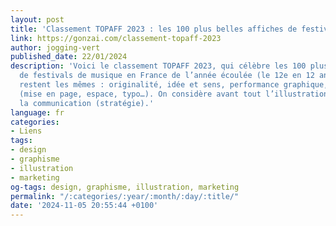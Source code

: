 ```yaml
---
layout: post
title: 'Classement TOPAFF 2023 : les 100 plus belles affiches de festivals'
link: https://gonzai.com/classement-topaff-2023
author: jogging-vert
published_date: 22/01/2024
description: 'Voici le classement TOPAFF 2023, qui célèbre les 100 plus belles affiches
  de festivals de musique en France de l’année écoulée (le 12e en 12 ans). Les critères
  restent les mêmes : originalité, idée et sens, performance graphique, impact visuel
  (mise en page, espace, typo…). On considère avant tout l’illustration (art) et non
  la communication (stratégie).'
language: fr
categories:
- Liens
tags:
- design
- graphisme
- illustration
- marketing
og-tags: design, graphisme, illustration, marketing
permalink: "/:categories/:year/:month/:day/:title/"
date: '2024-11-05 20:55:44 +0100'
---
```

